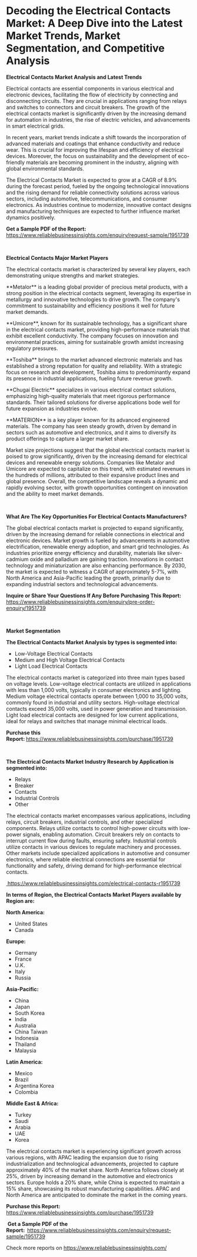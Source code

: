 <p><h1>Decoding the Electrical Contacts Market: A Deep Dive into the Latest Market Trends, Market Segmentation, and Competitive Analysis</h1></p><p><strong>Electrical Contacts Market Analysis and Latest Trends</strong></p>
<p><p>Electrical contacts are essential components in various electrical and electronic devices, facilitating the flow of electricity by connecting and disconnecting circuits. They are crucial in applications ranging from relays and switches to connectors and circuit breakers. The growth of the electrical contacts market is significantly driven by the increasing demand for automation in industries, the rise of electric vehicles, and advancements in smart electrical grids.</p><p>In recent years, market trends indicate a shift towards the incorporation of advanced materials and coatings that enhance conductivity and reduce wear. This is crucial for improving the lifespan and efficiency of electrical devices. Moreover, the focus on sustainability and the development of eco-friendly materials are becoming prominent in the industry, aligning with global environmental standards.</p><p>The Electrical Contacts Market is expected to grow at a CAGR of 8.9% during the forecast period, fueled by the ongoing technological innovations and the rising demand for reliable connectivity solutions across various sectors, including automotive, telecommunications, and consumer electronics. As industries continue to modernize, innovative contact designs and manufacturing techniques are expected to further influence market dynamics positively.</p></p>
<p><strong>Get a Sample PDF of the Report:&nbsp;</strong> <a href="https://www.reliablebusinessinsights.com/enquiry/request-sample/1951739?utm_campaign=2440&utm_medium=2&utm_source=Github&utm_content=ia&utm_term=09042025&utm_id=electrical-contacts">https://www.reliablebusinessinsights.com/enquiry/request-sample/1951739</a></p>
<p>&nbsp;</p>
<p><strong>Electrical Contacts Major Market Players</strong></p>
<p><p>The electrical contacts market is characterized by several key players, each demonstrating unique strengths and market strategies. </p><p>**Metalor** is a leading global provider of precious metal products, with a strong position in the electrical contacts segment, leveraging its expertise in metallurgy and innovative technologies to drive growth. The company's commitment to sustainability and efficiency positions it well for future market demands.</p><p>**Umicore**, known for its sustainable technology, has a significant share in the electrical contacts market, providing high-performance materials that exhibit excellent conductivity. The company focuses on innovation and environmental practices, aiming for sustainable growth amidst increasing regulatory pressures.</p><p>**Toshiba** brings to the market advanced electronic materials and has established a strong reputation for quality and reliability. With a strategic focus on research and development, Toshiba aims to predominantly expand its presence in industrial applications, fueling future revenue growth.</p><p>**Chugai Electric** specializes in various electrical contact solutions, emphasizing high-quality materials that meet rigorous performance standards. Their tailored solutions for diverse applications bode well for future expansion as industries evolve.</p><p>**MATERION** is a key player known for its advanced engineered materials. The company has seen steady growth, driven by demand in sectors such as automotive and electronics, and it aims to diversify its product offerings to capture a larger market share.</p><p>Market size projections suggest that the global electrical contacts market is poised to grow significantly, driven by the increasing demand for electrical devices and renewable energy solutions. Companies like Metalor and Umicore are expected to capitalize on this trend, with estimated revenues in the hundreds of millions, attributed to their expansive product lines and global presence. Overall, the competitive landscape reveals a dynamic and rapidly evolving sector, with growth opportunities contingent on innovation and the ability to meet market demands.</p></p>
<p>&nbsp;</p>
<p><strong>What Are The Key Opportunities For Electrical Contacts Manufacturers?</strong></p>
<p><p>The global electrical contacts market is projected to expand significantly, driven by the increasing demand for reliable connections in electrical and electronic devices. Market growth is fueled by advancements in automotive electrification, renewable energy adoption, and smart grid technologies. As industries prioritize energy efficiency and durability, materials like silver-cadmium oxide and palladium are gaining traction. Innovations in contact technology and miniaturization are also enhancing performance. By 2030, the market is expected to witness a CAGR of approximately 5-7%, with North America and Asia-Pacific leading the growth, primarily due to expanding industrial sectors and technological advancements.</p></p>
<p><strong>Inquire or Share Your Questions If Any Before Purchasing This Report:</strong> <a href="https://www.reliablebusinessinsights.com/enquiry/pre-order-enquiry/1951739?utm_campaign=2440&utm_medium=2&utm_source=Github&utm_content=ia&utm_term=09042025&utm_id=electrical-contacts">https://www.reliablebusinessinsights.com/enquiry/pre-order-enquiry/1951739</a></p>
<p>&nbsp;</p>
<p><strong>Market Segmentation</strong></p>
<p><strong>The Electrical Contacts Market Analysis by types is segmented into:</strong></p>
<p><ul><li>Low-Voltage Electrical Contacts</li><li>Medium and High Voltage Electrical Contacts</li><li>Light Load Electrical Contacts</li></ul></p>
<p><p>The electrical contacts market is categorized into three main types based on voltage levels. Low-voltage electrical contacts are utilized in applications with less than 1,000 volts, typically in consumer electronics and lighting. Medium voltage electrical contacts operate between 1,000 to 35,000 volts, commonly found in industrial and utility sectors. High-voltage electrical contacts exceed 35,000 volts, used in power generation and transmission. Light load electrical contacts are designed for low current applications, ideal for relays and switches that manage minimal electrical loads.</p></p>
<p><strong>Purchase this Report:&nbsp;</strong><a href="https://www.reliablebusinessinsights.com/purchase/1951739?utm_campaign=2440&utm_medium=2&utm_source=Github&utm_content=ia&utm_term=09042025&utm_id=electrical-contacts">https://www.reliablebusinessinsights.com/purchase/1951739</a></p>
<p>&nbsp;</p>
<p><strong>The Electrical Contacts Market Industry Research by Application is segmented into:</strong></p>
<p><ul><li>Relays</li><li>Breaker</li><li>Contacts</li><li>Industrial Controls</li><li>Other</li></ul></p>
<p><p>The electrical contacts market encompasses various applications, including relays, circuit breakers, industrial controls, and other specialized components. Relays utilize contacts to control high-power circuits with low-power signals, enabling automation. Circuit breakers rely on contacts to interrupt current flow during faults, ensuring safety. Industrial controls utilize contacts in various devices to regulate machinery and processes. Other markets include specialized applications in automotive and consumer electronics, where reliable electrical connections are essential for functionality and safety, driving demand for high-performance electrical contacts.</p></p>
<p><a href="https://www.reliablebusinessinsights.com/electrical-contacts-r1951739?utm_campaign=2440&utm_medium=2&utm_source=Github&utm_content=ia&utm_term=09042025&utm_id=electrical-contacts">&nbsp;https://www.reliablebusinessinsights.com/electrical-contacts-r1951739</a></p>
<p><strong>In terms of Region, the Electrical Contacts Market Players available by Region are:</strong></p>
<p>
    <p> <strong> North America: </strong>
        <ul>
            <li>United States</li>
            <li>Canada</li>
        </ul>
        </p> 
    <p> <strong> Europe: </strong>
        <ul>
            <li>Germany</li>
            <li>France</li>
            <li>U.K.</li>
            <li>Italy</li>
            <li>Russia</li>
        </ul>
        </p> 
    <p> <strong> Asia-Pacific: </strong>
        <ul>
            <li>China</li>
            <li>Japan</li>
            <li>South Korea</li>
            <li>India</li>
            <li>Australia</li>
            <li>China Taiwan</li>
            <li>Indonesia</li>
            <li>Thailand</li>
            <li>Malaysia</li>
        </ul>
        </p> 
    <p> <strong> Latin America: </strong>
        <ul>
            <li>Mexico</li>
            <li>Brazil</li>
            <li>Argentina Korea</li>
            <li>Colombia</li>
        </ul>
        </p> 
    <p> <strong> Middle East & Africa: </strong>
        <ul>
            <li>Turkey</li>
            <li>Saudi</li>
            <li>Arabia</li>
            <li>UAE</li>
            <li>Korea</li>
        </ul>
    </p>
    </p>
<p><p>The electrical contacts market is experiencing significant growth across various regions, with APAC leading the expansion due to rising industrialization and technological advancements, projected to capture approximately 40% of the market share. North America follows closely at 25%, driven by increasing demand in the automotive and electronics sectors. Europe holds a 20% share, while China is expected to maintain a 15% share, showcasing its robust manufacturing capabilities. APAC and North America are anticipated to dominate the market in the coming years.</p></p>
<p><strong>Purchase this Report: </strong><a href="https://www.reliablebusinessinsights.com/purchase/1951739?utm_campaign=2440&utm_medium=2&utm_source=Github&utm_content=ia&utm_term=09042025&utm_id=electrical-contacts">https://www.reliablebusinessinsights.com/purchase/1951739</a></p>
<p>&nbsp;<strong>Get a Sample PDF of the Report:&nbsp;&nbsp;</strong><a href="https://www.reliablebusinessinsights.com/enquiry/request-sample/1951739?utm_campaign=2440&utm_medium=2&utm_source=Github&utm_content=ia&utm_term=09042025&utm_id=electrical-contacts">https://www.reliablebusinessinsights.com/enquiry/request-sample/1951739</a></p>
<p><strong></strong></p>
<p>Check more reports on <a href="https://www.reliablebusinessinsights.com/?utm_campaign=2440&utm_medium=2&utm_source=Github&utm_content=ia&utm_term=09042025&utm_id=electrical-contacts">https://www.reliablebusinessinsights.com/</a></p>